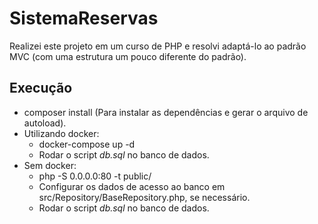 # SistemaReservas
Realizei este projeto em um curso de PHP e resolvi adaptá-lo ao padrão MVC (com uma estrutura um pouco diferente do padrão).

## Execução
- composer install (Para instalar as dependências e gerar o arquivo de autoload).
- Utilizando docker:
  - docker-compose up -d
  - Rodar o script *db.sql* no banco de dados.
- Sem docker:
  - php -S 0.0.0.0:80 -t public/
  - Configurar os dados de acesso ao banco em src/Repository/BaseRepository.php, se necessário.
  - Rodar o script *db.sql* no banco de dados.
